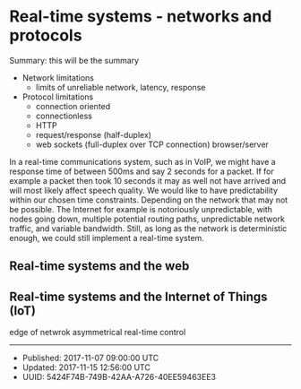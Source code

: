 # Real-time systems - networks and protocols

Summary: this will be the summary

- Network limitations 
  - limits of unreliable network, latency, response
- Protocol limitations
  - connection oriented
  - connectionless
  - HTTP
  - request/response (half-duplex)
  - web sockets (full-duplex over TCP connection) browser/server


In a real-time communications system, such as in VoIP, we might have a
response time of between 500ms and say 2 seconds for a packet. If for
example a packet then took 10 seconds it may as well not have arrived
and will most likely affect speech quality. We would like to have
predictability within our chosen time constraints. Depending on the
network that may not be possible. The Internet for example is
notoriously unpredictable, with nodes going down, multiple potential
routing paths, unpredictable network traffic, and variable
bandwidth. Still, as long as the network is deterministic enough, we
could still implement a real-time system.


## Real-time systems and the web



## Real-time systems and the Internet of Things (IoT)

edge of netwrok
asymmetrical
real-time control

---

* Published: 2017-11-07 09:00:00 UTC
* Updated: 2017-11-15 12:56:00 UTC
* UUID: 5424F74B-749B-42AA-A726-40EE59463EE3


